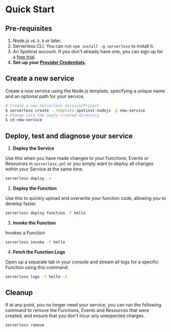 <!--
title: Serverless Framework - Spotinst Guide - Quick Start
menuText: Quick Start
menuOrder: 1
description: Getting started with the Serverless Framework on AWS Lambda
layout: Doc
-->

# Quick Start

## Pre-requisites

1. Node.js `v6.5.0` or later.
2. Serverless CLI. You can run `npm install -g serverless` to install it.
3. An Spotinst account. If you don't already have one, you can sign up for a [free trial](https://console.spotinst.com/#/auth/signUp).
4. **Set-up your [Provider Credentials](./credentials.md)**.

## Create a new service

Create a new service using the Node.js template, specifying a unique name and an optional path for your service.

```bash
# Create a new Serverless Service/Project
$ serverless create --template spotinst-nodejs -p new-service
# Change into the newly created directory
$ cd new-service
```

## Deploy, test and diagnose your service

1. **Deploy the Service**

  Use this when you have made changes to your Functions, Events or Resources in `serverless.yml` or you simply want to deploy all changes within your Service at the same time.

  ```bash
  serverless deploy -v
  ```

2. **Deploy the Function**

  Use this to quickly upload and overwrite your function code, allowing you to develop faster.

  ```bash
  serverless deploy function -f hello
  ```

3. **Invoke the Function**

  Invokes a Function

  ```bash
  serverless invoke -f hello
  ```

4. **Fetch the Function Logs**

  Open up a separate tab in your console and stream all logs for a specific Function using this command.
  ```bash
  serverless logs -f hello -t
  ```

## Cleanup

If at any point, you no longer need your service, you can run the following command to remove the Functions, Events and Resources that were created, and ensure that you don't incur any unexpected charges.

```bash
serverless remove
```
